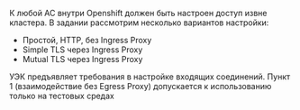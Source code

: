 К любой АС внутри Openshift должен быть настроен доступ извне кластера. В задании рассмотрим несколько вариантов настройки:
* Простой, HTTP, без Ingress Proxy
* Simple TLS через Ingress Proxy
* Mutual TLS через Ingress Proxy

УЭК предъявляет требования в настройке входящих соединений. Пункт 1 (взаимодействие без Egress Proxy) допускается к использованию только на тестовых средах